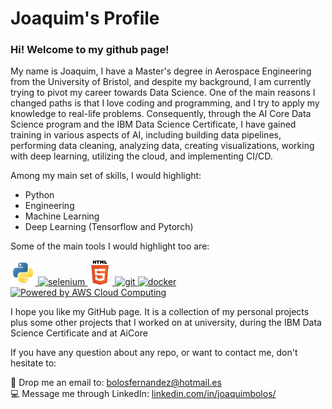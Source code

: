 
# Joaquim's Profile

### Hi! Welcome to my github page!

My name is Joaquim, I have a Master's degree in Aerospace Engineering from the University of Bristol, and despite my background, I am currently trying to pivot my career towards Data Science. 
One of the main reasons I changed paths is that I love coding and programming, and I try to apply my knowledge to real-life problems. 
Consequently, through the AI Core Data Science program and the IBM Data Science Certificate, I have gained training in various aspects of AI, including building data pipelines, performing data cleaning, analyzing data, creating visualizations, working with deep learning, utilizing the cloud, and implementing CI/CD.<br>

Among my main set of skills, I would highlight:<br>

- Python <br>
- Engineering <br>
- Machine Learning <br>
- Deep Learning (Tensorflow and Pytorch) <br>

Some of the main tools I would highlight too are:

<p align="left"> <a href="https://www.python.org" target="_blank" rel="noreferrer"> <img src="https://raw.githubusercontent.com/devicons/devicon/master/icons/python/python-original.svg" alt="python" width="40" height="40"/> </a> <a href="https://www.selenium.dev" target="_blank" rel="noreferrer"> <img src="https://raw.githubusercontent.com/detain/svg-logos/780f25886640cef088af994181646db2f6b1a3f8/svg/selenium-logo.svg" alt="selenium" width="40" height="40"/> </a> <a href="https://www.w3.org/html/" target="_blank" rel="noreferrer"> <img src="https://raw.githubusercontent.com/devicons/devicon/master/icons/html5/html5-original-wordmark.svg" alt="html5" width="40" height="40"/> </a> <a href="https://git-scm.com/" target="_blank" rel="noreferrer"> <img src="https://www.vectorlogo.zone/logos/git-scm/git-scm-icon.svg" alt="git" width="40" height="40"/> </a> 
</a> <a href="https://www.docker.com/company/newsroom/media-resources/" target="_blank" rel="noreferrer"> <img src="https://www.docker.com/wp-content/uploads/2022/03/vertical-logo-monochromatic.png" alt="docker" width="45" height="40"/> <a href="https://aws.amazon.com/?nc2=h_lg"><img src="https://d0.awsstatic.com/logos/powered-by-aws-white.png" alt="Powered by AWS Cloud Computing" width="110" height="40"/> </a></p>

I hope you like my GitHub page. It is a collection of my personal projects plus some other projects that I worked on at university, during the IBM Data Science Certificate and at AiCore<br>

If you have any question about any repo, or want to contact me, don't hesitate to:<br>

📨 Drop me an email to: bolosfernandez@hotmail.es<br>
💻 Message me through LinkedIn: [linkedin.com/in/joaquimbolos/](linkedin.com/in/joaquimbolos/)




